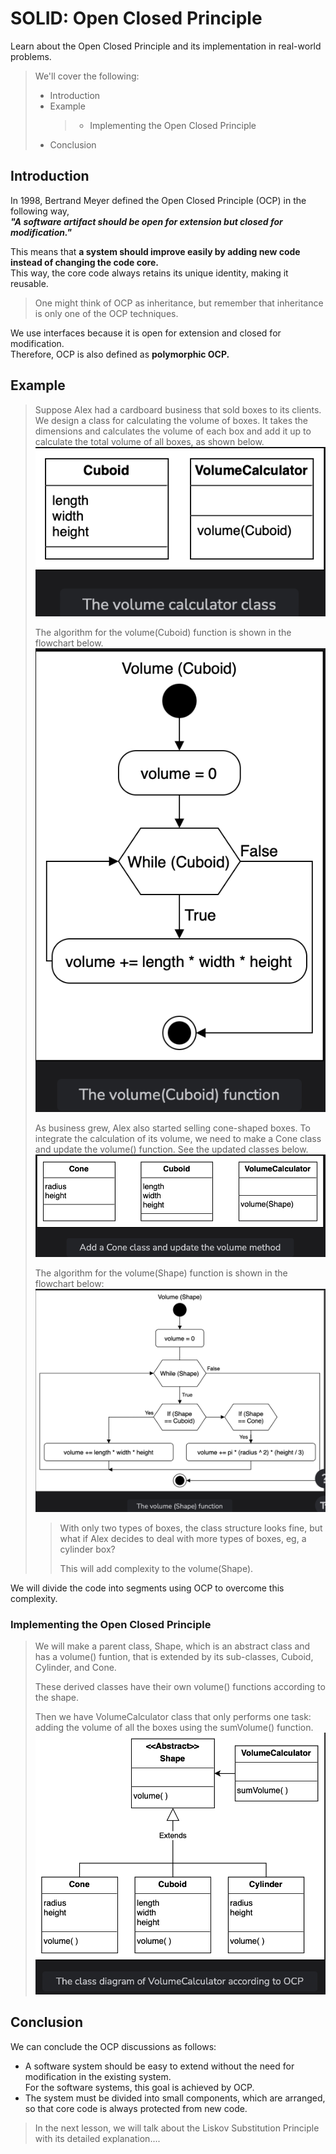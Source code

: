 # SOLID: Open Closed Principle

Learn about the Open Closed Principle and its implementation in real-world problems.

> We'll cover the following:
>
> - Introduction
> - Example
>   > - Implementing the Open Closed Principle
> - Conclusion

## Introduction

In 1998, Bertrand Meyer defined the Open Closed Principle (OCP) in the following way,  
 **_"A software artifact should be open for extension but closed for modification."_**

This means that **a system should improve easily by adding new code instead of changing the code core.**  
 This way, the core code always retains its unique identity, making it reusable.

> One might think of OCP as inheritance, but remember that inheritance is only one of the OCP techniques.

We use interfaces because it is open for extension and closed for modification.  
 Therefore, OCP is also defined as **polymorphic OCP.**

## Example

> Suppose Alex had a cardboard business that sold boxes to its clients. We design a class for calculating the volume of boxes. It takes the dimensions and calculates the volume of each box and add it up to calculate the total volume of all boxes, as shown below.
> ![volume calculator class](./images/2-1-volume%20calculator%20class.png)
>
> The algorithm for the volume(Cuboid) function is shown in the flowchart below.
> ![volume(Cuboid) function](./images/2-2-volume%20function.png)
>
> As business grew, Alex also started selling cone-shaped boxes. To integrate the calculation of its volume, we need to make a Cone class and update the volume() function. See the updated classes below.
> ![add a cone class and update the volume method](./images/2-3-after%20adding%20cone%20class.png)
>
> The algorithm for the volume(Shape) function is shown in the flowchart below:
> ![volume(Shape) function](./images/2-4-volume%20function.png)
>
> > With only two types of boxes, the class structure looks fine, but what if Alex decides to deal with more types of boxes, eg, a cylinder box?
> >
> > This will add complexity to the volume(Shape).

We will divide the code into segments using OCP to overcome this complexity.

### Implementing the Open Closed Principle

> We will make a parent class, Shape, which is an abstract class and has a volume() funtion, that is extended by its sub-classes, Cuboid, Cylinder, and Cone.
>
> These derived classes have their own volume() functions according to the shape.
>
> Then we have VolumeCalculator class that only performs one task: adding the volume of all the boxes using the sumVolume() function.
> ![class diagram of VolumeCalculator according to OCP](./images/2-5-volumeCalculator%20according%20to%20OCP.png)

## Conclusion

We can conclude the OCP discussions as follows:

- A software system should be easy to extend without the need for modification in the existing system.  
   For the software systems, this goal is achieved by OCP.
- The system must be divided into small components, which are arranged, so that core code is always protected from new code.

> In the next lesson, we will talk about the Liskov Substitution Principle with its detailed explanation....
